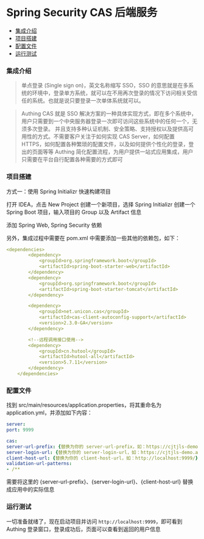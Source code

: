# Spring Security CAS 后端服务

- [集成介绍](#集成介绍)
- [项目搭建](#项目搭建)
- [配置文件](#配置文件)
- [运行测试](#运行测试)


### 集成介绍

> 单点登录 (Single sign on)，英文名称缩写 SSO，SSO 的意思就是在多系统的环境中，登录单方系统，就可以在不用再次登录的情况下访问相关受信任的系统。也就是说只要登录一次单体系统就可以。

> Authing CAS 就是 SSO 解决方案的一种具体实现方式，即在多个系统中，用户只需要到一个中央服务器登录一次即可访问这些系统中的任何一个，无须多次登录。
> 并且支持多种认证机制、安全策略、支持授权以及提供高可用性的方式。不需要客户关注于如何实现 CAS Server，如何配置 HTTPS，如何配置各种繁琐的配置文件，以及如何提供个性化的登录，登出的页面等等
> Authing 简化配置流程，为用户提供一站式应用集成，用户只需要在平台自行配置各种需要的方式即可


### 项目搭建

方式一：使用 Spring Initializr 快速构建项目

打开 IDEA，点击 New Project 创建一个新项目，选择 Spring Initializr 创建一个 Spring Boot 项目，输入项目的 Group 以及 Artifact 信息

添加 Spring Web, Spring Security 依赖

另外，集成过程中需要在 pom.xml 中需要添加一些其他的依赖包，如下：

```yaml
<dependencies>
        <dependency>
            <groupId>org.springframework.boot</groupId>
            <artifactId>spring-boot-starter-web</artifactId>
        </dependency>
        <dependency>
            <groupId>org.springframework.boot</groupId>
            <artifactId>spring-boot-starter-tomcat</artifactId>
        </dependency>

        <dependency>
            <groupId>net.unicon.cas</groupId>
            <artifactId>cas-client-autoconfig-support</artifactId>
            <version>2.3.0-GA</version>
        </dependency>

        <!--远程调用接口使用-->
        <dependency>
            <groupId>cn.hutool</groupId>
            <artifactId>hutool-all</artifactId>
            <version>5.7.11</version>
        </dependency>
    </dependencies>
```

### 配置文件

找到 src/main/resources/application.properties，将其重命名为 application.yml，并添加如下内容：

```yaml
server:
port: 9999

cas:
server-url-prefix: {替换为你的 server-url-prefix，如：https://cjtjls-demo.authing.cn/cas-idp/61319680ea8b30c9ca9ca071}
server-login-url: {替换为你的 server-login-url，如：https://cjtjls-demo.authing.cn/cas-idp/61319680ea8b30c9ca9ca071/login}
client-host-url: {替换为你的 client-host-url，如：http://localhost:9999/}
validation-url-patterns:
- /**
```

需要将这里的 {server-url-prefix}、{server-login-url}、{client-host-url} 替换成应用中的实际信息

### 运行测试

一切准备就绪了，现在启动项目并访问 `http://localhost:9999`，即可看到 Authing 登录窗口，登录成功后，页面可以查看到返回的用户信息



